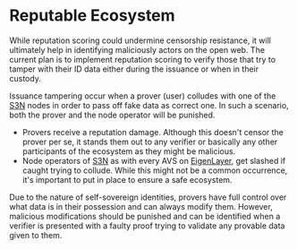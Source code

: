# Reputable Ecosystem

While reputation scoring could undermine censorship resistance, it will ultimately help in identifying maliciously actors on the open web. The current plan is to implement reputation scoring to verify those that try to tamper with their ID data either during the issuance or when in their custody.

Issuance tampering occur when a prover (user) colludes with one of the [S3N](../../developers/s3n.md) nodes in order to pass off fake data as correct one. In such a scenario, both the prover and the node operator will be punished.

* Provers receive a reputation damage. Although this doesn't censor the prover per se, it stands them out to any verifier or basically any other participants of the ecosystem as they might be malicious.
* Node operators of [S3N](../../developers/s3n.md) as with every AVS on [EigenLayer](https://eigenlayer.xyz), get slashed if caught trying to collude. While this might not be a common occurrence, it's important to put in place to ensure a safe ecosystem.

Due to the nature of self-sovereign identities, provers have full control over what data is in their possession and can always modify them. However, malicious modifications should be punished and can be identified when a verifier is presented with a faulty proof trying to validate any provable data given to them.
